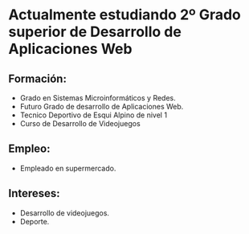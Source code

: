 # Actualmente estudiando 2º Grado superior de Desarrollo de Aplicaciones Web


## Formación:
* Grado en Sistemas Microinformáticos y Redes.
* Futuro Grado de desarrollo de Aplicaciones Web. 
* Tecnico Deportivo de Esqui Alpino de nivel 1
* Curso de Desarrollo de Videojuegos

## Empleo:
* Empleado en supermercado.


## Intereses:
* Desarrollo de videojuegos.
* Deporte.
